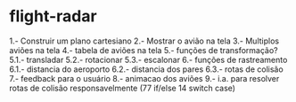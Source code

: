 # flight-radar

1.- Construir um plano cartesiano
2.- Mostrar o avião na tela
3.- Multiplos aviões na tela
4.- tabela de aviões na tela
5.- funções de transformação?
  5.1.- transladar
  5.2.- rotacionar
  5.3.- escalonar
6.- funções de rastreamento
  6.1.- distancia do aeroporto
  6.2.- distancia dos pares
  6.3.- rotas de colisão
7.- feedback para o usuário
8.- animacao dos aviões
9.- i.a. para resolver rotas de colisão responsavelmente (77 if/else 14 switch case)
